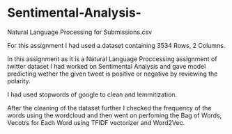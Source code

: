 # Sentimental-Analysis-
Natural Language Processing for Submissions.csv

For this assignment I had used a dataset containing 3534 Rows, 2 Columns. 

In this assignment as it is a Natural Language Proccessing assignment of twitter dataset I had worked on Sentimental Analysis and gave model predicting wether the given tweet is positive or negative by reviewing the polarity. 

I had used stopwords of google to clean and lemmitization.

After the cleaning of the dataset further I checked the frequency of the words using the wordcloud and then went on perfoming the Bag of Words, Vecotrs for Each Word using TFIDF vectorizer and Word2Vec.
